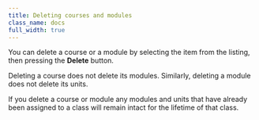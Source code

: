 ```yaml
---
title: Deleting courses and modules
class_name: docs
full_width: true
---
```



You can delete a course or a module by selecting the item from the listing, then pressing the **Delete** button. 

Deleting a course does not delete its modules. Similarly, deleting a module does not delete its units.

If you delete a course or module any modules and units that have already been assigned to a class will remain intact for the lifetime of that class.

